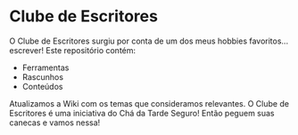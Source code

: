 # Clube de Escritores

O Clube de Escritores surgiu por conta de um dos meus hobbies favoritos... escrever!
Este repositório contém:
- Ferramentas
- Rascunhos
- Conteúdos

Atualizamos a Wiki com os temas que consideramos relevantes.
O Clube de Escritores é uma iniciativa do Chá da Tarde Seguro! Então peguem suas canecas e vamos nessa! 
